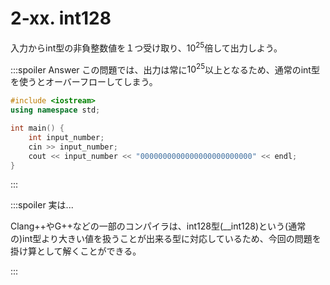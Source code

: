 # 2-xx. int128

入力からint型の非負整数値を１つ受け取り、$10^{25}$倍して出力しよう。

:::spoiler Answer
この問題では、出力は常に$10^{25}$以上となるため、通常のint型を使うとオーバーフローしてしまう。

```cpp
#include <iostream>
using namespace std;

int main() {
    int input_number;
    cin >> input_number;
    cout << input_number << "0000000000000000000000000" << endl;
}
```

:::

:::spoiler 実は...

Clang++やG++などの一部のコンパイラは、int128型\(__int128)という\(通常の)int型より大きい値を扱うことが出来る型に対応しているため、今回の問題を掛け算として解くことができる。

:::
